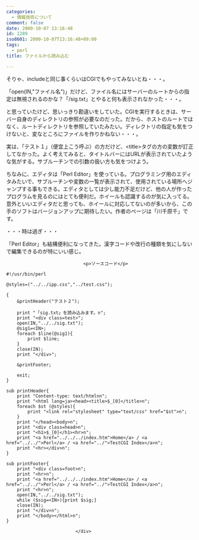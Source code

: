 ```yaml
---
categories:
  - 情報技術について
comment: false
date: 2000-10-07 13:16:48
id: 1289
iso8601: 2000-10-07T13:16:48+09:00
tags:
  - perl
title: ファイルから読み込む

---
```


<div class="entry-body">
                                 <p>そりゃ、includeと同じ事くらいはCGIでもやってみないとね・・・。 </p>

<p>「open(IN,"ファイル名")」だけど、ファイル名にはサーバーのルートからの指定は無視されるのかな？「/sig.txt」とやると何も表示されなかった・・・。 </p>

<p>と思っていたけど、思いっきり勘違いをしていた。CGIを実行するときは、サーバー自身のディレクトリの参照が必要なのだった。だから、ホストのルートではなく、ルートディレクトリを参照していたみたい。ディレクトリの指定も気をつけないと、変なところにファイルを作りかねない・・・。 </p>

<p>実は、「テスト１」（便宜上こう呼ぶ）の方だけど、&lt;title&gt;タグの方の変数が訂正してなかった。よく考えてみると、タイトルバーにはURLが表示されていたような気がする。サブルーチンでの引数の扱い方も気をつけよう。 </p>

<p>ちなみに、エディタは「Perl Editor」を使っている。プログラミング用のエディタみたいで、サブルーチンや変数の一覧が表示されて、使用されている場所へジャンプする事もできる。エディタとしては少し能力不足だけど、他の人が作ったプログラムを見るのにはとても便利だ。ホイールも認識するのが気に入ってる。意外といいエディタだと思っても、ホイールに対応してないのが多いから、この手のソフトはバージョンアップに期待したい。作者のページは「川千原千」です。 </p>

<p>・・・時は過ぎ・・・ </p>

<p>「Perl Editor」も結構便利になってきた。漢字コードや改行の種類を気にしないで編集できるのが特にいい感じ。</p>
                              
                                 <p>ソースコード</p>

<pre><code>#!/usr/bin/perl

@styles=("../../ipp.css","../test.css");

{
    &amp;printHeader("テスト２");

    print "「sig.txt」を読み込みます。n";
    print "&lt;div class=test&gt;";
    open(IN,"../../sig.txt");
    @sig1=&lt;IN&gt;;
    foreach $line(@sig1){
        print $line;
    }
    close(IN);
    print "&lt;/div&gt;";

    &amp;printFooter;

    exit;
}

sub printHeader{
    print "Content-type: text/htmlnn";
    print "&lt;html lang=ja&gt;&lt;head&gt;&lt;title&gt;$_[0]&lt;/title&gt;n";
    foreach $st (@styles){
        print "&lt;link rel="stylesheet" type="text/css" href="$st"&gt;n";
    }
    print "&lt;/head&gt;&lt;body&gt;n";
    print "&lt;div class=head&gt;n";
    print "&lt;h1&gt;$_[0]&lt;/h1&gt;&lt;hr&gt;n";
    print "&lt;a href="../../../index.htm"&gt;Home&lt;/a&gt; / &lt;a href="../../"&gt;Perl&lt;/a&gt; / &lt;a href="../"&gt;TestCGI Index&lt;/a&gt;n";
    print "&lt;hr&gt;&lt;/div&gt;n";
}

sub printFooter{
    print "&lt;div class=foot&gt;n";
    print "&lt;hr&gt;n";
    print "&lt;a href="../../../index.htm"&gt;Home&lt;/a&gt; / &lt;a href="../../"&gt;Perl&lt;/a&gt; / &lt;a href="../"&gt;TestCGI Index&lt;/a&gt;n";
    print "&lt;hr&gt;n";
    open(IN,"../../sig.txt");
    while ($sig=&lt;IN&gt;){print $sig;}
    close(IN);
    print "&lt;/div&gt;n";
    print "&lt;/body&gt;&lt;/html&gt;n";
}</code></pre>
                              </div>
    	